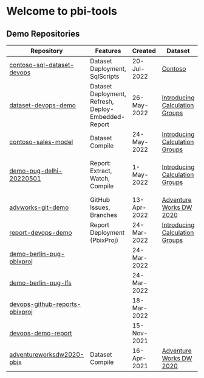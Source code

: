 # Welcome to pbi-tools

## Demo Repositories

| Repository | Features | Created | Dataset | Notes |
| --- | --- | --- | --- | --- |
| [contoso-sql-dataset-devops](https://github.com/pbi-tools/contoso-sql-dataset-devops) | Dataset Deployment, SqlScripts | 20-Jul-2022 | [Contoso](https://www.sqlbi.com/tools/contoso-data-generator/) | Azure SQL Source |
| [dataset-devops-demo](https://github.com/pbi-tools/dataset-devops-demo) | Dataset Deployment, Refresh, Deploy-Embedded-Report | 26-May-2022 | [Introducing Calculation Groups](https://www.sqlbi.com/articles/introducing-calculation-groups/) | [PBIMCR Session](https://www.meetup.com/pbimcr/events/vsvtrsydchbjc/) |
| [contoso-sales-model](https://github.com/pbi-tools/contoso-sales-model) | Dataset Compile | 24-May-2022 | [Introducing Calculation Groups](https://www.sqlbi.com/articles/introducing-calculation-groups/) | HTTP data source (GitHub) |
| [demo-pug-delhi-20220501](https://github.com/pbi-tools/demo-pug-delhi-20220501) | Report: Extract, Watch, Compile | 1-May-2022 | [Introducing Calculation Groups](https://www.sqlbi.com/articles/introducing-calculation-groups/) | Session: "Developing PBI Reports with pbi-tools" |
| [advworks-git-demo](https://github.com/pbi-tools/advworks-git-demo) | GitHub Issues, Branches | 13-Apr-2022 | [Adventure Works DW 2020](https://aka.ms/dax-docs-samples) | Session: "Introduction to GIT" |
| [report-devops-demo](https://github.com/pbi-tools/report-devops-demo) | Report Deployment (PbixProj) | 24-Mar-2022 | [Introducing Calculation Groups](https://www.sqlbi.com/articles/introducing-calculation-groups/) |
| [demo-berlin-pug-pbixproj](https://github.com/pbi-tools/demo-berlin-pug-pbixproj) | | 24-Mar-2022 |
| [demo-berlin-pug-lfs](https://github.com/pbi-tools/demo-berlin-pug-lfs) | | 24-Mar-2022 |
| [devops-github-reports-pbixproj](https://github.com/pbi-tools/devops-github-reports-pbixproj) | | 18-Mar-2022 |
| [devops-demo-report](https://github.com/pbi-tools/devops-demo-report) | | 15-Nov-2021 |
| [adventureworksdw2020-pbix](https://github.com/pbi-tools/adventureworksdw2020-pbix) | Dataset Compile | 16-Apr-2021 | [Adventure Works DW 2020](https://aka.ms/dax-docs-samples) | HTTP data source (GitHub) |

